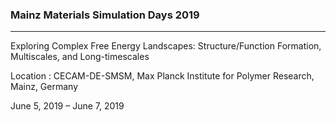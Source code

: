 ### Mainz Materials Simulation Days 2019
----------------------------------------
Exploring Complex Free Energy Landscapes: Structure/Function Formation, 
Multiscales, and Long-timescales

Location : CECAM-DE-SMSM, Max Planck Institute for Polymer Research, Mainz,
Germany

June 5, 2019 – June 7, 2019

